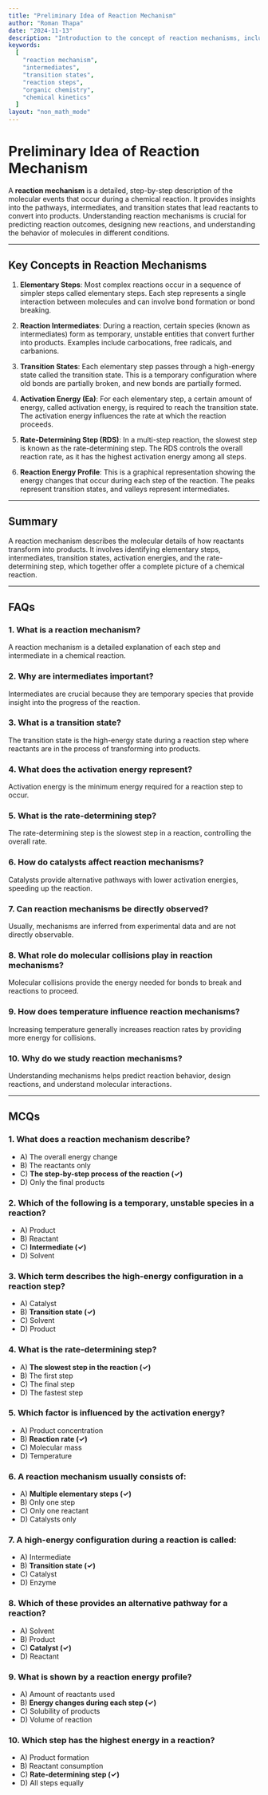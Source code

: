 ```yaml
---
title: "Preliminary Idea of Reaction Mechanism"
author: "Roman Thapa"
date: "2024-11-13"
description: "Introduction to the concept of reaction mechanisms, including the basic principles and steps involved in chemical reactions."
keywords:
  [
    "reaction mechanism",
    "intermediates",
    "transition states",
    "reaction steps",
    "organic chemistry",
    "chemical kinetics"
  ]
layout: "non_math_mode"
---
```


# Preliminary Idea of Reaction Mechanism

A **reaction mechanism** is a detailed, step-by-step description of the molecular events that occur during a chemical reaction. It provides insights into the pathways, intermediates, and transition states that lead reactants to convert into products. Understanding reaction mechanisms is crucial for predicting reaction outcomes, designing new reactions, and understanding the behavior of molecules in different conditions.

---

## Key Concepts in Reaction Mechanisms

1. **Elementary Steps**: Most complex reactions occur in a sequence of simpler steps called elementary steps. Each step represents a single interaction between molecules and can involve bond formation or bond breaking.

2. **Reaction Intermediates**: During a reaction, certain species (known as intermediates) form as temporary, unstable entities that convert further into products. Examples include carbocations, free radicals, and carbanions.

3. **Transition States**: Each elementary step passes through a high-energy state called the transition state. This is a temporary configuration where old bonds are partially broken, and new bonds are partially formed.

4. **Activation Energy (Ea)**: For each elementary step, a certain amount of energy, called activation energy, is required to reach the transition state. The activation energy influences the rate at which the reaction proceeds.

5. **Rate-Determining Step (RDS)**: In a multi-step reaction, the slowest step is known as the rate-determining step. The RDS controls the overall reaction rate, as it has the highest activation energy among all steps.

6. **Reaction Energy Profile**: This is a graphical representation showing the energy changes that occur during each step of the reaction. The peaks represent transition states, and valleys represent intermediates.

---

## Summary

A reaction mechanism describes the molecular details of how reactants transform into products. It involves identifying elementary steps, intermediates, transition states, activation energies, and the rate-determining step, which together offer a complete picture of a chemical reaction.

---

## FAQs

### 1. What is a reaction mechanism?
A reaction mechanism is a detailed explanation of each step and intermediate in a chemical reaction.

### 2. Why are intermediates important?
Intermediates are crucial because they are temporary species that provide insight into the progress of the reaction.

### 3. What is a transition state?
The transition state is the high-energy state during a reaction step where reactants are in the process of transforming into products.

### 4. What does the activation energy represent?
Activation energy is the minimum energy required for a reaction step to occur.

### 5. What is the rate-determining step?
The rate-determining step is the slowest step in a reaction, controlling the overall rate.

### 6. How do catalysts affect reaction mechanisms?
Catalysts provide alternative pathways with lower activation energies, speeding up the reaction.

### 7. Can reaction mechanisms be directly observed?
Usually, mechanisms are inferred from experimental data and are not directly observable.

### 8. What role do molecular collisions play in reaction mechanisms?
Molecular collisions provide the energy needed for bonds to break and reactions to proceed.

### 9. How does temperature influence reaction mechanisms?
Increasing temperature generally increases reaction rates by providing more energy for collisions.

### 10. Why do we study reaction mechanisms?
Understanding mechanisms helps predict reaction behavior, design reactions, and understand molecular interactions.

---

## MCQs

### 1. What does a reaction mechanism describe?
- A) The overall energy change
- B) The reactants only
- C) **The step-by-step process of the reaction (✓)**
- D) Only the final products

### 2. Which of the following is a temporary, unstable species in a reaction?
- A) Product
- B) Reactant
- C) **Intermediate (✓)**
- D) Solvent

### 3. Which term describes the high-energy configuration in a reaction step?
- A) Catalyst
- B) **Transition state (✓)**
- C) Solvent
- D) Product

### 4. What is the rate-determining step?
- A) **The slowest step in the reaction (✓)**
- B) The first step
- C) The final step
- D) The fastest step

### 5. Which factor is influenced by the activation energy?
- A) Product concentration
- B) **Reaction rate (✓)**
- C) Molecular mass
- D) Temperature

### 6. A reaction mechanism usually consists of:
- A) **Multiple elementary steps (✓)**
- B) Only one step
- C) Only one reactant
- D) Catalysts only

### 7. A high-energy configuration during a reaction is called:
- A) Intermediate
- B) **Transition state (✓)**
- C) Catalyst
- D) Enzyme

### 8. Which of these provides an alternative pathway for a reaction?
- A) Solvent
- B) Product
- C) **Catalyst (✓)**
- D) Reactant

### 9. What is shown by a reaction energy profile?
- A) Amount of reactants used
- B) **Energy changes during each step (✓)**
- C) Solubility of products
- D) Volume of reaction

### 10. Which step has the highest energy in a reaction?
- A) Product formation
- B) Reactant consumption
- C) **Rate-determining step (✓)**
- D) All steps equally
